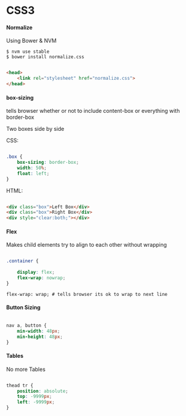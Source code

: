 CSS3
====


#### Normalize 

Using Bower & NVM

	$ nvm use stable
	$ bower install normalize.css

``` html

<head>
	<link rel="stylesheet" href="normalize.css">
</head>

```


#### box-sizing

tells browser whether or not to include content-box or everything with border-box


Two boxes side by side

CSS:

``` css

.box {
	box-sizing: border-box;
	width: 50%;
	float: left;
}

```

HTML:

``` html

<div class="box">Left Box</div>
<div class="box">Right Box</div>
<div style="clear:both;"></div>

```

#### Flex 

Makes child elements try to align to each other without wrapping<br>

``` css

.container {
	
	display: flex;
	flex-wrap: nowrap;
}

```
	flex-wrap: wrap; # tells browser its ok to wrap to next line


#### Button Sizing

``` css

nav a, button {
	min-width: 48px;
	min-height: 48px;
}

```

#### Tables

No more Tables

``` css

thead tr {
	position: absolute;
	top: -9999px;
	left: -9999px;
}

```












